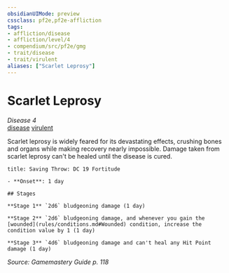 ```yaml
---
obsidianUIMode: preview
cssclass: pf2e,pf2e-affliction
tags:
- affliction/disease
- affliction/level/4
- compendium/src/pf2e/gmg
- trait/disease
- trait/virulent
aliases: ["Scarlet Leprosy"]
---
```

# Scarlet Leprosy
*Disease 4*  
[disease](rules/traits/disease.md "Disease Effect Trait")  [virulent](rules/traits/virulent.md "Virulent Item Trait")  

Scarlet leprosy is widely feared for its devastating effects, crushing bones and organs while making recovery nearly impossible. Damage taken from scarlet leprosy can't be healed until the disease is cured.

```ad-inline-affliction
title: Saving Throw: DC 19 Fortitude

- **Onset**: 1 day

## Stages

**Stage 1** `2d6` bludgeoning damage (1 day)

**Stage 2** `2d6` bludgeoning damage, and whenever you gain the [wounded](rules/conditions.md#Wounded) condition, increase the condition value by 1 (1 day)

**Stage 3** `4d6` bludgeoning damage and can't heal any Hit Point damage (1 day)
```

*Source: Gamemastery Guide p. 118*